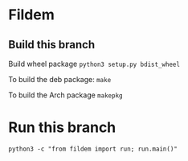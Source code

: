 # Fildem

## Build this branch

Build wheel package `python3 setup.py bdist_wheel`

To build the deb package: `make`

To build the Arch package `makepkg`

# Run this branch

`python3 -c "from fildem import run; run.main()"`

